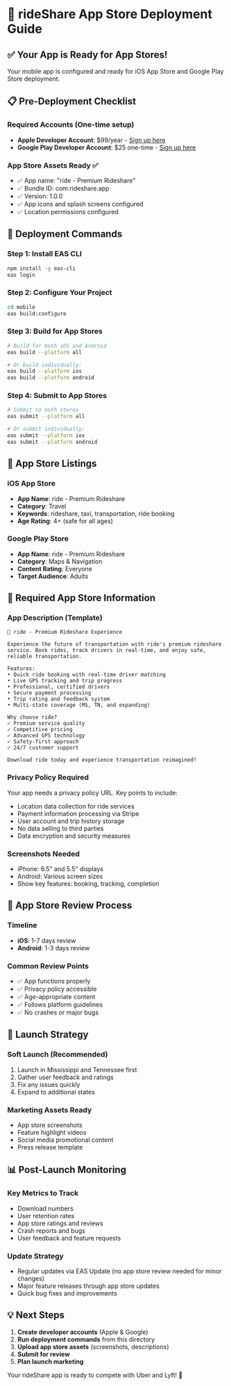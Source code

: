 # 🚀 rideShare App Store Deployment Guide

## ✅ Your App is Ready for App Stores!

Your mobile app is configured and ready for iOS App Store and Google Play Store deployment.

## 📋 Pre-Deployment Checklist

### Required Accounts (One-time setup)
- **Apple Developer Account**: $99/year - [Sign up here](https://developer.apple.com)
- **Google Play Developer Account**: $25 one-time - [Sign up here](https://play.google.com/console)

### App Store Assets Ready ✅
- ✅ App name: "ride - Premium Rideshare"
- ✅ Bundle ID: com.rideshare.app
- ✅ Version: 1.0.0
- ✅ App icons and splash screens configured
- ✅ Location permissions configured

## 🔧 Deployment Commands

### Step 1: Install EAS CLI
```bash
npm install -g eas-cli
eas login
```

### Step 2: Configure Your Project
```bash
cd mobile
eas build:configure
```

### Step 3: Build for App Stores
```bash
# Build for both iOS and Android
eas build --platform all

# Or build individually:
eas build --platform ios
eas build --platform android
```

### Step 4: Submit to App Stores
```bash
# Submit to both stores
eas submit --platform all

# Or submit individually:
eas submit --platform ios
eas submit --platform android
```

## 📱 App Store Listings

### iOS App Store
- **App Name**: ride - Premium Rideshare
- **Category**: Travel
- **Keywords**: rideshare, taxi, transportation, ride booking
- **Age Rating**: 4+ (safe for all ages)

### Google Play Store
- **App Name**: ride - Premium Rideshare
- **Category**: Maps & Navigation
- **Content Rating**: Everyone
- **Target Audience**: Adults

## 📝 Required App Store Information

### App Description (Template)
```
🚗 ride - Premium Rideshare Experience

Experience the future of transportation with ride's premium rideshare service. Book rides, track drivers in real-time, and enjoy safe, reliable transportation.

Features:
• Quick ride booking with real-time driver matching
• Live GPS tracking and trip progress
• Professional, certified drivers
• Secure payment processing
• Trip rating and feedback system
• Multi-state coverage (MS, TN, and expanding)

Why choose ride?
✓ Premium service quality
✓ Competitive pricing
✓ Advanced GPS technology
✓ Safety-first approach
✓ 24/7 customer support

Download ride today and experience transportation reimagined!
```

### Privacy Policy Required
Your app needs a privacy policy URL. Key points to include:
- Location data collection for ride services
- Payment information processing via Stripe
- User account and trip history storage
- No data selling to third parties
- Data encryption and security measures

### Screenshots Needed
- iPhone: 6.5" and 5.5" displays
- Android: Various screen sizes
- Show key features: booking, tracking, completion

## 🎯 App Store Review Process

### Timeline
- **iOS**: 1-7 days review
- **Android**: 1-3 days review

### Common Review Points
- ✅ App functions properly
- ✅ Privacy policy accessible
- ✅ Age-appropriate content
- ✅ Follows platform guidelines
- ✅ No crashes or major bugs

## 🚀 Launch Strategy

### Soft Launch (Recommended)
1. Launch in Mississippi and Tennessee first
2. Gather user feedback and ratings
3. Fix any issues quickly
4. Expand to additional states

### Marketing Assets Ready
- App store screenshots
- Feature highlight videos
- Social media promotional content
- Press release template

## 📊 Post-Launch Monitoring

### Key Metrics to Track
- Download numbers
- User retention rates
- App store ratings and reviews
- Crash reports and bugs
- User feedback and feature requests

### Update Strategy
- Regular updates via EAS Update (no app store review needed for minor changes)
- Major feature releases through app store updates
- Quick bug fixes and improvements

## 💡 Next Steps

1. **Create developer accounts** (Apple & Google)
2. **Run deployment commands** from this directory
3. **Upload app store assets** (screenshots, descriptions)
4. **Submit for review**
5. **Plan launch marketing**

Your rideShare app is ready to compete with Uber and Lyft! 🎉